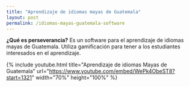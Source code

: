 ```yaml
---
title: "Aprendizaje de idiomas mayas de Guatemala"
layout: post
permalink: /idiomas-mayas-guatemala-software
---
```

**¿Qué es perseverancia?**
Es un software para el aprendizaje de idiomas mayas de Guatemala. Utiliza gamificación para tener a los estudiantes
interesados en el aprendizaje.

<!--more-->
{% include youtube.html title="Aprendizaje de idiomas Mayas de Guatemala" url="https://www.youtube.com/embed/WePk4ObeST8?start=1321" width="70%" height="100%" %}
